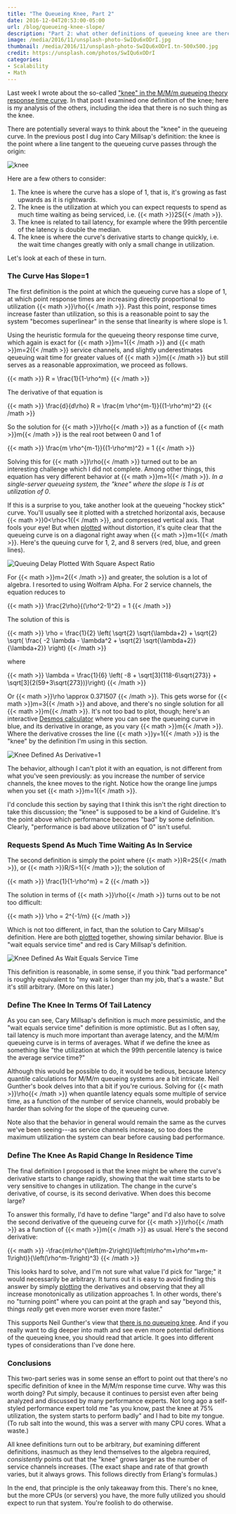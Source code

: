```yaml
---
title: "The Queueing Knee, Part 2"
date: 2016-12-04T20:53:00-05:00
url: /blog/queueing-knee-slope/
description: "Part 2: what other definitions of queueing knee are there?"
image: /media/2016/11/unsplash-photo-SwIQu6xODrI.jpg
thumbnail: /media/2016/11/unsplash-photo-SwIQu6xODrI.tn-500x500.jpg
credit: https://unsplash.com/photos/SwIQu6xODrI
categories:
- Scalability
- Math
---
```


Last week I wrote about the so-called ["knee" in the M/M/m queueing theory
response time curve](/blog/queueing-knee-tangent/). In that post I examined one
definition of the knee; here is my analysis of the others, including the idea
that there is no such thing as the knee.

<!--more-->

There are potentially several ways to think about the "knee" in the queueing
curve. In the previous post I dug into Cary Millsap's definition: the knee is
the point where a line tangent to the queueing curve passes through the origin:

![knee](/media/2016/11/knee-1.png)

Here are a few others to consider:

1. The knee is where the curve has a slope of 1, that is, it's growing as fast
	upwards as it is rightwards.
2. The knee is the utilization at which you can expect requests to spend as much
	time waiting as being serviced, i.e. {{< math >}}2S{{< /math >}}.
3. The knee is related to tail latency, for example where the 99th percentile of
	the latency is double the median.
4. The knee is where the curve's derivative starts to change quickly, i.e. the
	wait time changes greatly with only a small change in utilization.

Let's look at each of these in turn.

### The Curve Has Slope=1

The first definition is the point at which the queueing curve has a slope of 1,
at which point response times are increasing directly proportional to
utilization {{< math >}}\rho{{< /math >}}. Past this point, response times increase faster than
utilization, so this is a reasonable point to say the system "becomes
superlinear" in the sense that linearity is where slope is 1.

Using the heuristic formula for the queueing theory response time curve, which
again is exact for {{< math >}}m=1{{< /math >}} and {{< math >}}m=2{{< /math >}} service channels, and slightly
underestimates qeueuing wait time for greater values of {{< math >}}m{{< /math >}} but still serves
as a reasonable approximation, we proceed as follows.

{{< math >}}
R = \frac{1}{1-\rho^m}
{{< /math >}}

The derivative of that equation is

{{< math >}}
\frac{d}{d\rho} R = \frac{m \rho^{m-1}}{(1-\rho^m)^2}
{{< /math >}}

So the solution for {{< math >}}\rho{{< /math >}} as a function of {{< math >}}m{{< /math >}} is the real root
between 0 and 1 of

{{< math >}}
\frac{m \rho^{m-1}}{(1-\rho^m)^2} = 1
{{< /math >}}

Solving this for {{< math >}}\rho{{< /math >}} turned out to be an interesting challenge which I
did not complete. Among other things, this equation has very different behavior
at {{< math >}}m=1{{< /math >}}. *In a single-server queueing system, the "knee" where the slope is
1 is at utilization of 0*.

If this is a surprise to you, take another look at the queueing
"hockey stick" curve. You'll usually see it plotted with a stretched
horizontal axis, because {{< math >}}0<\rho<1{{< /math >}}, and compressed vertical axis. That
fools your eye! But when [plotted](https://www.desmos.com/calculator/0y4tillfys)
without distortion, it's quite clear that the queueing curve is on a diagonal
right away when {{< math >}}m=1{{< /math >}}.  Here's the queuing curve for 1, 2, and 8 servers
(red, blue, and green lines).

![Queuing Delay Plotted With Square Aspect Ratio](/media/2016/12/knee-1.png)

For {{< math >}}m=2{{< /math >}} and greater, the solution is a lot of algebra. I resorted to using
Wolfram Alpha. For 2 service channels, the equation reduces to

{{< math >}}
\frac{2\rho}{(\rho^2-1)^2} = 1
{{< /math >}}

The solution of this is

{{< math >}}
\rho = \frac{1}{2} \left( \sqrt{2} \sqrt{\lambda+2} + \sqrt{2} \sqrt{ \frac{ -2 \lambda - \lambda^2 + \sqrt{2} \sqrt{\lambda+2}}{\lambda+2}} \right)
{{< /math >}}

where

{{< math >}}
\lambda = \frac{1}{6} \left( -8 + \sqrt[3]{118-6\sqrt{273}} + \sqrt[3]{2(59+3\sqrt{273})}\right)
{{< /math >}}

Or {{< math >}}\rho \approx 0.371507 {{< /math >}}. This gets worse for {{< math >}}m=3{{< /math >}} and above, and
there's no single solution for all {{< math >}}m{{< /math >}}. It's not too bad to plot, though;
here's an interactive [Desmos
calculator](https://www.desmos.com/calculator/yqdi14cruv) where you can see the
queueing curve in blue, and its derivative in orange, as you vary {{< math >}}m{{< /math >}}. Where
the derivative crosses the line {{< math >}}y=1{{< /math >}} is the "knee" by the definition I'm
using in this section.

![Knee Defined As Derivative=1](/media/2016/12/derivative-y-1.png)

The behavior, although I can't plot it with an equation, is not different from
what you've seen previously: as you increase the number of service channels, the
knee moves to the right. Notice how the orange line jumps when you set
{{< math >}}m=1{{< /math >}}.

I'd conclude this section by saying that I think this isn't the right direction
to take this discussion; the "knee" is supposed to be a kind of Guideline.
It's the point above which performance becomes "bad" by some definition.
Clearly, "performance is bad above utilization of 0" isn't useful.

### Requests Spend As Much Time Waiting As In Service

The second definition is simply the point where {{< math >}}R=2S{{< /math >}}, or {{< math >}}R/S=1{{< /math >}}; the
solution of

{{< math >}}
\frac{1}{1-\rho^m} = 2
{{< /math >}}

The solution in terms of {{< math >}}\rho{{< /math >}} turns out to be not too difficult:

{{< math >}}
\rho = 2^{-1/m}
{{< /math >}}

Which is not too different, in fact, than the solution to Cary Millsap's
definition. Here are both
[plotted](https://www.desmos.com/calculator/dljpiank18) together, showing
similar behavior. Blue is "wait equals service time" and red is Cary Millsap's
definition.

![Knee Defined As Wait Equals Service Time](/media/2016/12/knee-2.png)

This definition is reasonable, in some sense, if you think "bad performance" is
roughly equivalent to "my wait is longer than my job, that's a waste." But it's
still arbitrary. (More on this later.)

### Define The Knee In Terms Of Tail Latency

As you can see, Cary Millsap's definition is much more pessimistic, and the
"wait equals service time" definition is more optimistic. But as I often say,
tail latency is much more important than average latency, and the M/M/m queueing
curve is in terms of averages. What if we define the knee as something like "the
utilization at which the 99th percentile latency is twice the average service
time?"

Although this would be possible to do, it would be tedious, because latency
quantile calculations for M/M/m queueing systems are a bit intricate.  Neil
Gunther's book delves into that a bit if you're curious. Solving for {{< math >}}\rho{{< /math >}}
when quantile latency equals some multiple of service time, as a function of the
number of service channels, would probably be harder than solving for the slope
of the queueing curve.

Note also that the behavior in general would remain the same as the curves
we've been seeing---as service channels increase, so too does the maximum
utilization the system can bear before causing bad performance.

### Define The Knee As Rapid Change In Residence Time

The final definition I proposed is that the knee might be where the curve's
derivative starts to change rapidly, showing that the wait time starts to be
very sensitive to changes in utilization. The change in the curve's derivative,
of course, is its second derivative. When does this become large?

To answer this formally, I'd have to define "large" and I'd also have to solve
the second derivative of the queueing curve for {{< math >}}\rho{{< /math >}} as a function of
{{< math >}}m{{< /math >}} as usual. Here's the second derivative:

{{< math >}}
-\frac{m\rho^{\left(m-2\right)}\left(m\rho^m+\rho^m+m-1\right)}{\left(\rho^m-1\right)^3}
{{< /math >}}

This looks hard to solve, and I'm not sure what value I'd pick for "large;" it
would necessarily be arbitrary. It turns out it is easy to avoid finding this
answer by simply [plotting](https://www.desmos.com/calculator/5acirbvfvt) the
derivatives and observing that they all increase monotonically as utilization
approaches 1. In other words, there's no "turning point" where you can point at
the graph and say "beyond this, things *really* get even more worser even more faster."

This supports Neil Gunther's view that [there is no queueing
knee](https://www.cmg.org/publications/measureit/2009-2/mit62/measureit-issue-7-08-mind-your-knees-and-queues/).
And if you really want to dig deeper into math and see even more potential
definitions of the queueing knee, you should read that article. It goes into
different types of considerations than I've done here.

### Conclusions

This two-part series was in some sense an effort to point out that there's no
specific definition of knee in the M/M/m response time curve. Why was this worth
doing? Put simply, because it continues to persist even after being analyzed and
discussed by many performance experts. Not long ago a self-styled performance
expert told me "as you know, past the knee at 75% utilization, the system starts
to perform badly" and I had to bite my tongue. (To rub salt into the wound, this
was a server with many CPU cores. What a waste.)

All knee definitions turn out to be arbitrary, *but* examining different
definitions, inasmuch as they lend themselves to the algebra required,
*consistently* points out that the "knee" grows larger as the number of service
channels increases. (The exact shape and rate of that growth varies, but it
always grows. This follows directly from Erlang's formulas.)

In the end, that principle is the only takeaway from this. There's no knee, but
the more CPUs (or servers) you have, the more fully utilized you should expect to
run that system. You're foolish to do otherwise.
